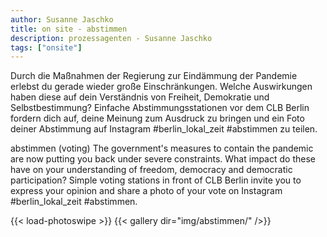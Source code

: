 ```yaml
---
author: Susanne Jaschko
title: on site - abstimmen
description: prozessagenten - Susanne Jaschko
tags: ["onsite"]
---
```


Durch die Maßnahmen der Regierung zur Eindämmung der Pandemie erlebst du gerade wieder große Einschränkungen. Welche Auswirkungen haben diese auf dein Verständnis von Freiheit, Demokratie und Selbstbestimmung? Einfache Abstimmungsstationen vor dem CLB Berlin fordern dich auf, deine Meinung zum Ausdruck zu bringen und ein Foto deiner Abstimmung auf Instagram #berlin_lokal_zeit #abstimmen zu teilen.

abstimmen (voting)
The government's measures to contain the pandemic are now putting you back under severe constraints. What impact do these have on your understanding of freedom, democracy and democratic participation? Simple voting stations in front of CLB Berlin invite you to express your opinion and share a photo of your vote on Instagram #berlin_lokal_zeit #abstimmen.

{{< load-photoswipe >}}
{{< gallery dir="img/abstimmen/" />}}